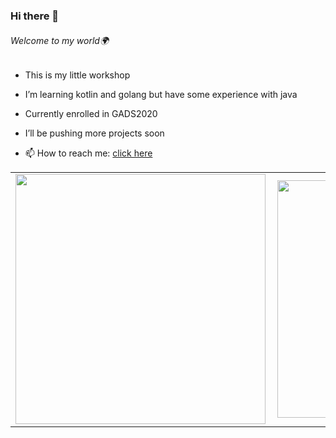 ### Hi there 👋 
###### Welcome to my world🌍

- This is my little workshop
- I’m learning kotlin and golang but have some experience with java
- Currently enrolled in GADS2020
- I’ll be pushing more projects soon


- 📫 How to reach me: [click here](https://twitter.com/IAdrianKim)

<center>
  <table>
  <tr>
      <td><img width="400px" align="left" src="https://github-readme-stats.vercel.app/api?username=KimAdrian&count_private=true&show_icons=true&theme=tokyonight&layout=compact" /></td>
      <td><img width="380px" align="left" src="https://github-readme-stats.vercel.app/api/top-langs/?username=KimAdrian&hide=html&layout=compact&theme=tokyonight" /></td>      
  </tr>   
</table>
</center>


